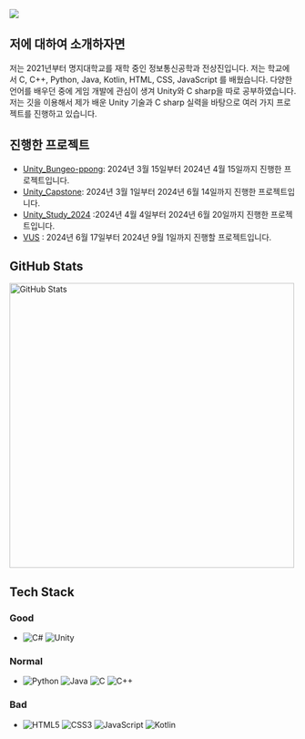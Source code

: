 ![](https://capsule-render.vercel.app/api?type=Waving&color=2222ff&setion=header&fontSize=30&text=안녕하세요%20전상진입니다.&fontColor=000000&Text&stroke=20&desc=게임%20개발자를%20꿈꾸는!!&Desc&descAlign=60&Desc&descAlignY=70)

## 저에 대하여 소개하자면
저는 2021년부터 명지대학교를 재학 중인 정보통신공학과 전상진입니다.
저는 학교에서 C, C++, Python, Java, Kotlin, HTML, CSS, JavaScript 를 배웠습니다.
다양한 언어를 배우던 중에 게임 개발에 관심이 생겨 Unity와 C sharp을 따로 공부하였습니다.
저는 깃을 이용해서 제가 배운 Unity 기술과  C sharp 실력을 바탕으로 여러 가지 프로젝트를 진행하고 있습니다.

## 진행한 프로젝트 

- [Unity_Bungeo-ppong](https://github.com/jsjin01/Unity_Bungeo-ppang): 2024년 3월 15일부터 2024년 4월 15일까지 진행한 프로젝트입니다.
- [Unity_Capstone](https://github.com/jsjin01/Unity_Capstone): 2024년 3월 1일부터 2024년 6월 14일까지 진행한 프로젝트입니다.
- [Unity_Study_2024](https://github.com/jsjin01/Unity_Study_2024) :2024년 4월 4일부터 2024년 6월 20일까지 진행한 프로젝트입니다.
- [VUS](https://github.com/jsjin01/VUS) : 2024년 6월 17일부터 2024년 9월 1일까지 진행할 프로젝트입니다.


## GitHub Stats
<img src="https://github-readme-stats.vercel.app/api?username=jsjin01&show_icons=true&theme=radical" alt="GitHub Stats" width="500">

## Tech Stack
### Good
- ![C#](https://img.shields.io/badge/C%23-239120?style=for-the-badge&logo=csharp&logoColor=white)
![Unity](https://img.shields.io/badge/Unity-000000?style=for-the-badge&logo=unity&logoColor=white)
### Normal
- ![Python](https://img.shields.io/badge/Python-3776AB?style=for-the-badge&logo=python&logoColor=white)
![Java](https://img.shields.io/badge/Java-007396?style=for-the-badge&logo=java&logoColor=white)
![C](https://img.shields.io/badge/C-A8B9CC?style=for-the-badge&logo=c&logoColor=white)
![C++](https://img.shields.io/badge/C++-00599C?style=for-the-badge&logo=cplusplus&logoColor=white)
### Bad
- ![HTML5](https://img.shields.io/badge/HTML5-E34F26?style=for-the-badge&logo=html5&logoColor=white)
![CSS3](https://img.shields.io/badge/CSS3-1572B6?style=for-the-badge&logo=css3&logoColor=white)
![JavaScript](https://img.shields.io/badge/JavaScript-F7DF1E?style=for-the-badge&logo=javascript&logoColor=black)
![Kotlin](https://img.shields.io/badge/Kotlin-0095D5?style=for-the-badge&logo=kotlin&logoColor=white)
